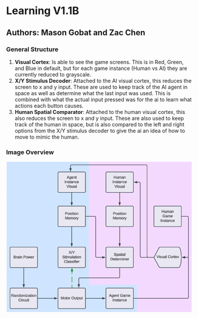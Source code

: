 # Learning V1.1B

## Authors: Mason Gobat and Zac Chen

### General Structure

1. **Visual Cortex**: Is able to see the game screens. This is in Red, Green, and Blue in default, but for each game instance (Human vs AI) they are currently reduced to grayscale.
2. **X/Y Stimulus Decoder**: Attached to the AI visual cortex, this reduces the screen to x and y input. These are used to keep track of the AI agent in space as well as determine what the last input was used. This is combined with what the actual input pressed was for the ai to learn what actions each button causes.
3. **Human Spatial Comparator**: Attached to the human visual cortex, this also reduces the screen to x and y input. These are also used to keep track of the human in space, but is also compared to the left and right options from the X/Y stimulus decoder to give the ai an idea of how to move to mimic the human.

### Image Overview

![Image of the above described structure as a flow chart](image.png)